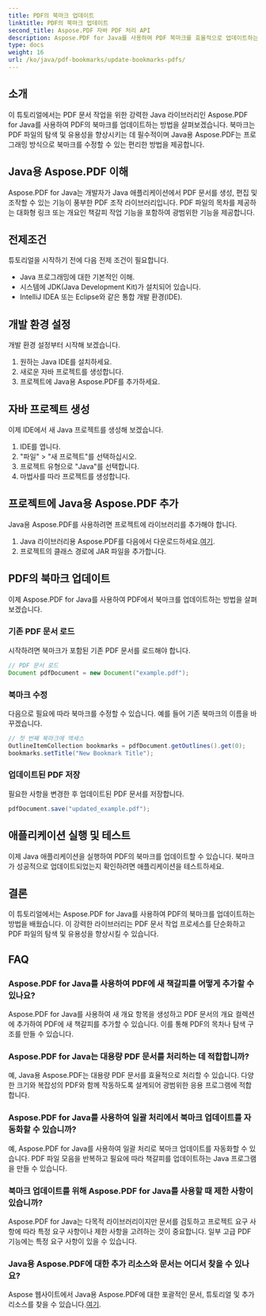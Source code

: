 ```yaml
---
title: PDF의 북마크 업데이트
linktitle: PDF의 북마크 업데이트
second_title: Aspose.PDF 자바 PDF 처리 API
description: Aspose.PDF for Java를 사용하여 PDF 북마크를 효율적으로 업데이트하는 방법을 알아보세요. 우리의 단계별 가이드는 프로세스를 단순화합니다.
type: docs
weight: 16
url: /ko/java/pdf-bookmarks/update-bookmarks-pdfs/
---
```


## 소개

이 튜토리얼에서는 PDF 문서 작업을 위한 강력한 Java 라이브러리인 Aspose.PDF for Java를 사용하여 PDF의 북마크를 업데이트하는 방법을 살펴보겠습니다. 북마크는 PDF 파일의 탐색 및 유용성을 향상시키는 데 필수적이며 Java용 Aspose.PDF는 프로그래밍 방식으로 북마크를 수정할 수 있는 편리한 방법을 제공합니다.

## Java용 Aspose.PDF 이해

Aspose.PDF for Java는 개발자가 Java 애플리케이션에서 PDF 문서를 생성, 편집 및 조작할 수 있는 기능이 풍부한 PDF 조작 라이브러리입니다. PDF 파일의 목차를 제공하는 대화형 링크 또는 개요인 책갈피 작업 기능을 포함하여 광범위한 기능을 제공합니다.

## 전제조건

튜토리얼을 시작하기 전에 다음 전제 조건이 필요합니다.

- Java 프로그래밍에 대한 기본적인 이해.
- 시스템에 JDK(Java Development Kit)가 설치되어 있습니다.
- IntelliJ IDEA 또는 Eclipse와 같은 통합 개발 환경(IDE).

## 개발 환경 설정

개발 환경 설정부터 시작해 보겠습니다.

1. 원하는 Java IDE를 설치하세요.
2. 새로운 자바 프로젝트를 생성합니다.
3. 프로젝트에 Java용 Aspose.PDF를 추가하세요.

## 자바 프로젝트 생성

이제 IDE에서 새 Java 프로젝트를 생성해 보겠습니다.

1. IDE를 엽니다.
2. "파일" > "새 프로젝트"를 선택하십시오.
3. 프로젝트 유형으로 "Java"를 선택합니다.
4. 마법사를 따라 프로젝트를 생성합니다.

## 프로젝트에 Java용 Aspose.PDF 추가

Java용 Aspose.PDF를 사용하려면 프로젝트에 라이브러리를 추가해야 합니다.

1.  Java 라이브러리용 Aspose.PDF를 다음에서 다운로드하세요.[여기](https://releases.aspose.com/pdf/java/).
2. 프로젝트의 클래스 경로에 JAR 파일을 추가합니다.

## PDF의 북마크 업데이트

이제 Aspose.PDF for Java를 사용하여 PDF에서 북마크를 업데이트하는 방법을 살펴보겠습니다.

### 기존 PDF 문서 로드

시작하려면 북마크가 포함된 기존 PDF 문서를 로드해야 합니다.

```java
// PDF 문서 로드
Document pdfDocument = new Document("example.pdf");
```

### 북마크 수정

다음으로 필요에 따라 북마크를 수정할 수 있습니다. 예를 들어 기존 북마크의 이름을 바꾸겠습니다.

```java
// 첫 번째 북마크에 액세스
OutlineItemCollection bookmarks = pdfDocument.getOutlines().get(0);
bookmarks.setTitle("New Bookmark Title");
```

### 업데이트된 PDF 저장

필요한 사항을 변경한 후 업데이트된 PDF 문서를 저장합니다.

```java
pdfDocument.save("updated_example.pdf");
```

## 애플리케이션 실행 및 테스트

이제 Java 애플리케이션을 실행하여 PDF의 북마크를 업데이트할 수 있습니다. 북마크가 성공적으로 업데이트되었는지 확인하려면 애플리케이션을 테스트하세요.

## 결론

이 튜토리얼에서는 Aspose.PDF for Java를 사용하여 PDF의 북마크를 업데이트하는 방법을 배웠습니다. 이 강력한 라이브러리는 PDF 문서 작업 프로세스를 단순화하고 PDF 파일의 탐색 및 유용성을 향상시킬 수 있습니다.

## FAQ

### Aspose.PDF for Java를 사용하여 PDF에 새 책갈피를 어떻게 추가할 수 있나요?

Aspose.PDF for Java를 사용하여 새 개요 항목을 생성하고 PDF 문서의 개요 컬렉션에 추가하여 PDF에 새 책갈피를 추가할 수 있습니다. 이를 통해 PDF의 목차나 탐색 구조를 만들 수 있습니다.

### Aspose.PDF for Java는 대용량 PDF 문서를 처리하는 데 적합합니까?

예, Java용 Aspose.PDF는 대용량 PDF 문서를 효율적으로 처리할 수 있습니다. 다양한 크기와 복잡성의 PDF와 함께 작동하도록 설계되어 광범위한 응용 프로그램에 적합합니다.

### Aspose.PDF for Java를 사용하여 일괄 처리에서 북마크 업데이트를 자동화할 수 있습니까?

예, Aspose.PDF for Java를 사용하여 일괄 처리로 북마크 업데이트를 자동화할 수 있습니다. PDF 파일 모음을 반복하고 필요에 따라 책갈피를 업데이트하는 Java 프로그램을 만들 수 있습니다.

### 북마크 업데이트를 위해 Aspose.PDF for Java를 사용할 때 제한 사항이 있습니까?

Aspose.PDF for Java는 다목적 라이브러리이지만 문서를 검토하고 프로젝트 요구 사항에 따라 특정 요구 사항이나 제한 사항을 고려하는 것이 중요합니다. 일부 고급 PDF 기능에는 특정 요구 사항이 있을 수 있습니다.

### Java용 Aspose.PDF에 대한 추가 리소스와 문서는 어디서 찾을 수 있나요?

 Aspose 웹사이트에서 Java용 Aspose.PDF에 대한 포괄적인 문서, 튜토리얼 및 추가 리소스를 찾을 수 있습니다.[여기](https://reference.aspose.com/pdf/java/).